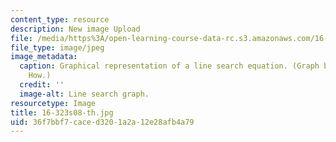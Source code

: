 ```yaml
---
content_type: resource
description: New image Upload
file: /media/https%3A/open-learning-course-data-rc.s3.amazonaws.com/16-323-principles-of-optimal-control-spring-2008/36f7bbf7caced3201a2a12e28afb4a79_16-323s08-th.jpg
file_type: image/jpeg
image_metadata:
  caption: Graphical representation of a line search equation. (Graph by Jonathan
    How.)
  credit: ''
  image-alt: Line search graph.
resourcetype: Image
title: 16-323s08-th.jpg
uid: 36f7bbf7-cace-d320-1a2a-12e28afb4a79
---
```

